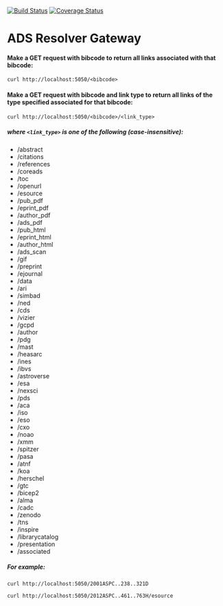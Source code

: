 [![Build Status](https://travis-ci.org/adsabs/resolver_gateway.svg?branch=master)](https://travis-ci.org/adsabs/resolver_gateway)
[![Coverage Status](https://coveralls.io/repos/adsabs/resolver_gateway/badge.svg?branch=master)](https://coveralls.io/r/adsabs/resolver_gateway?branch=master)


# ADS Resolver Gateway


#### Make a GET request with bibcode to return all links associated with that bibcode:

`curl http://localhost:5050/<bibcode>`


#### Make a GET request with bibcode and link type to return all links of the type specified associated for that bibcode:

`curl http://localhost:5050/<bibcode>/<link_type>`


##### where `<link_type>` is one of the following (case-insensitive):
* /abstract
* /citations
* /references
* /coreads
* /toc
* /openurl
* /esource
* /pub_pdf
* /eprint_pdf
* /author_pdf
* /ads_pdf
* /pub_html
* /eprint_html
* /author_html
* /ads_scan
* /gif
* /preprint
* /ejournal
* /data
* /ari
* /simbad
* /ned
* /cds
* /vizier
* /gcpd
* /author
* /pdg
* /mast
* /heasarc
* /ines
* /ibvs
* /astroverse
* /esa
* /nexsci
* /pds
* /aca
* /iso
* /eso
* /cxo
* /noao
* /xmm
* /spitzer
* /pasa
* /atnf
* /koa
* /herschel
* /gtc
* /bicep2
* /alma
* /cadc
* /zenodo
* /tns
* /inspire
* /librarycatalog
* /presentation
* /associated


##### For example:

`curl http://localhost:5050/2001ASPC..238..321D`

`curl http://localhost:5050/2012ASPC..461..763H/esource`
